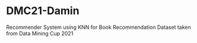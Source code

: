 # DMC21-Damin
Recommender System using KNN for Book Recommendation
Dataset taken from Data Mining Cup 2021

